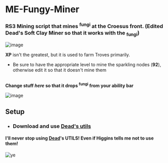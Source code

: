 # ME-Fungy-Miner
### RS3 Mining script that mines 	<sup>fungi</sup> at the Croesus front. (Edited Dead's Soft Clay Miner so that it works with the <sub>fungi</sub>)
![image](https://github.com/animoofps/ME-Fungy-Miner/assets/144723877/2b7dc355-3fec-4126-9502-ac62af79856a)

**XP** isn't the greatest, but it is used to farm Troves primarily.
- Be sure to have the appropriate level to mine the sparkling nodes (**92**), otherwise edit it so that it doesn't mine them

##

**Change stuff *here* so that it drops <sup>fungi</sup> from your ability bar**

![image](https://github.com/animoofps/ME-Fungy-Miner/assets/144723877/69b70171-2a16-446a-bdb5-a368a3e248eb)

## Setup
- ### Download and use [****Dead's utils****](https://me.deadcod.es/dead-utils) 

#### I'll never stop using [**Dead**](https://me.deadcod.es/)'s UTILS! Even if **Higgins** tells me not to use them!
![ye](https://external-content.duckduckgo.com/iu/?u=https%3A%2F%2Fcdn3.emoji.gg%2Femojis%2F6300_scapedance.gif&f=1&nofb=1&ipt=aa952571eb18d686b8e11d702c96396f99559e198b4a7c547adfafa27d61062c&ipo=images)
